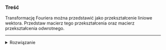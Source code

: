 ### Treść
Transformację Fouriera można przedstawić jako przekształcenie liniowe wektora.
Przedstaw macierz tego przekształcenia oraz macierz przekształcenia odwrotnego.

------
<details><summary>Rozwiązanie</summary>
<p>
    
